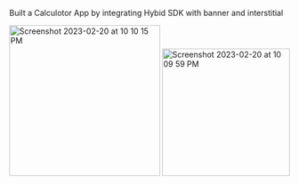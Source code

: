 Built a Calculotor App by integrating Hybid SDK with banner and interstitial


<img width="271" alt="Screenshot 2023-02-20 at 10 10 15 PM" src="https://user-images.githubusercontent.com/33054809/220167196-c4955802-16c6-4996-8a2b-95e46028ef10.png">
<img width="229" alt="Screenshot 2023-02-20 at 10 09 59 PM" src="https://user-images.githubusercontent.com/33054809/220167227-115806e4-d1db-49d3-a0ac-ad984d48af28.png">
